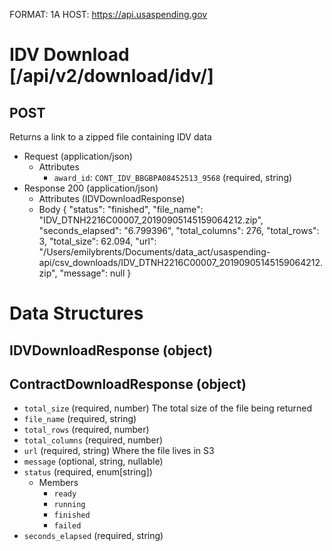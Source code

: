 FORMAT: 1A
HOST: https://api.usaspending.gov

# IDV Download [/api/v2/download/idv/]

## POST

Returns a link to a zipped file containing IDV data

+ Request (application/json)
    + Attributes
        + `award_id`: `CONT_IDV_BBGBPA08452513_9568` (required, string)
+ Response 200 (application/json)
    + Attributes (IDVDownloadResponse)
    + Body
        {
            "status": "finished",
            "file_name": "IDV_DTNH2216C00007_20190905145159064212.zip",
            "seconds_elapsed": "6.799396",
            "total_columns": 276,
            "total_rows": 3,
            "total_size": 62.094,
            "url": "/Users/emilybrents/Documents/data_act/usaspending-api/csv_downloads/IDV_DTNH2216C00007_20190905145159064212.zip",
            "message": null
        }

# Data Structures

## IDVDownloadResponse (object)
## ContractDownloadResponse (object)
+ `total_size` (required, number)
    The total size of the file being returned
+ `file_name` (required, string)
+ `total_rows` (required, number)
+ `total_columns` (required, number)
+ `url` (required, string)
    Where the file lives in S3
+ `message` (optional, string, nullable)
+ `status` (required, enum[string])
    + Members
        + `ready`
        + `running`
        + `finished`
        + `failed`
+ `seconds_elapsed` (required, string)
